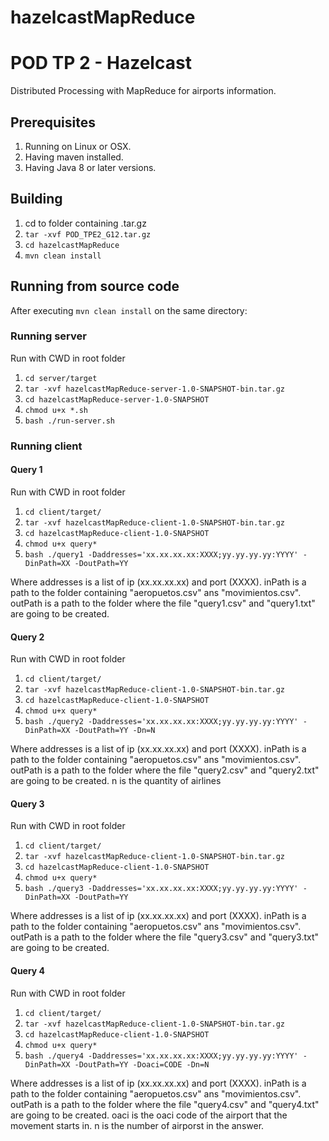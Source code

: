 # hazelcastMapReduce
# POD TP 2 - Hazelcast

Distributed Processing with MapReduce for airports information.

## Prerequisites
1. Running on Linux or OSX.
2. Having maven installed.
3. Having Java 8 or later versions.

## Building
1. cd to folder containing .tar.gz
1. `tar -xvf POD_TPE2_G12.tar.gz`
1. `cd hazelcastMapReduce`
1. `mvn clean install`

## Running from source code
After executing `mvn clean install` on the same directory:

### Running server
Run with CWD in root folder
1. `cd server/target`
1. `tar -xvf hazelcastMapReduce-server-1.0-SNAPSHOT-bin.tar.gz`
1. `cd hazelcastMapReduce-server-1.0-SNAPSHOT`
1. `chmod u+x *.sh`
1. `bash ./run-server.sh`

### Running client
#### Query 1
Run with CWD in root folder

1. `cd client/target/`
1. `tar -xvf hazelcastMapReduce-client-1.0-SNAPSHOT-bin.tar.gz`
1. `cd hazelcastMapReduce-client-1.0-SNAPSHOT`
1. `chmod u+x query*`
1. `bash ./query1 -Daddresses='xx.xx.xx.xx:XXXX;yy.yy.yy.yy:YYYY' -DinPath=XX
        -DoutPath=YY`

 Where addresses is a list of ip (xx.xx.xx.xx) and port (XXXX).
 inPath is a path to the folder containing "aeropuetos.csv" ans "movimientos.csv".
 outPath is a path to the folder where the file "query1.csv" and "query1.txt" are going to be created.

#### Query 2
Run with CWD in root folder

1. `cd client/target/`
1. `tar -xvf hazelcastMapReduce-client-1.0-SNAPSHOT-bin.tar.gz`
1. `cd hazelcastMapReduce-client-1.0-SNAPSHOT`
1. `chmod u+x query*`
1. `bash ./query2 -Daddresses='xx.xx.xx.xx:XXXX;yy.yy.yy.yy:YYYY' -DinPath=XX
          -DoutPath=YY -Dn=N`

Where addresses is a list of ip (xx.xx.xx.xx) and port (XXXX).
inPath is a path to the folder containing "aeropuetos.csv" ans "movimientos.csv".
outPath is a path to the folder where the file "query2.csv" and "query2.txt" are going to be created.
n is the quantity of airlines

#### Query 3
Run with CWD in root folder

1. `cd client/target/`
1. `tar -xvf hazelcastMapReduce-client-1.0-SNAPSHOT-bin.tar.gz`
1. `cd hazelcastMapReduce-client-1.0-SNAPSHOT`
1. `chmod u+x query*`
1. `bash ./query3 -Daddresses='xx.xx.xx.xx:XXXX;yy.yy.yy.yy:YYYY' -DinPath=XX
       -DoutPath=YY`

Where addresses is a list of ip (xx.xx.xx.xx) and port (XXXX).
inPath is a path to the folder containing "aeropuetos.csv" ans "movimientos.csv".
outPath is a path to the folder where the file "query3.csv" and "query3.txt" are going to be created.


#### Query 4
Run with CWD in root folder

1. `cd client/target/`
1. `tar -xvf hazelcastMapReduce-client-1.0-SNAPSHOT-bin.tar.gz`
1. `cd hazelcastMapReduce-client-1.0-SNAPSHOT`
1. `chmod u+x query*`
1. `bash ./query4 -Daddresses='xx.xx.xx.xx:XXXX;yy.yy.yy.yy:YYYY' -DinPath=XX
       -DoutPath=YY -Doaci=CODE -Dn=N`

Where addresses is a list of ip (xx.xx.xx.xx) and port (XXXX).
inPath is a path to the folder containing "aeropuetos.csv" ans "movimientos.csv".
outPath is a path to the folder where the file "query4.csv" and "query4.txt" are going to be created.
oaci is the oaci code of the airport that the movement starts in.
n is the number of airporst in the answer.
